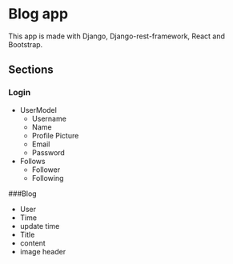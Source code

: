 # Blog app
This app is made with Django, Django-rest-framework, React and Bootstrap.

## Sections

### Login
- UserModel
    - Username
    - Name
    - Profile Picture
    - Email
    - Password
- Follows
    - Follower
    - Following

###Blog
- User
- Time
- update time
- Title
- content
- image header
